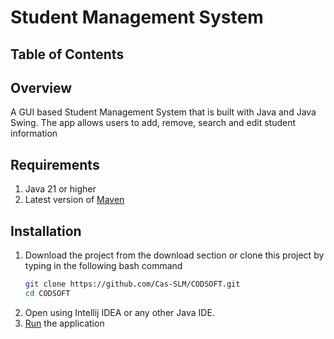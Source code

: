 # Student Management System

## Table of Contents

## Overview
A GUI based Student Management System that is built with Java and Java Swing.
The app allows users to add, remove, search and edit student information

## Requirements
1. Java 21 or higher
2. Latest version of [Maven](https://maven.apache.org/download.cgi)

## Installation
1. Download the project from the download section or clone this project by typing in the following bash command
    ```bash
    git clone https://github.com/Cas-SLM/CODSOFT.git
    cd CODSOFT
    ```
2. Open using Intellij IDEA or any other Java IDE.
3. [Run](src/main/java/za/co/cas/Main.java) the application

